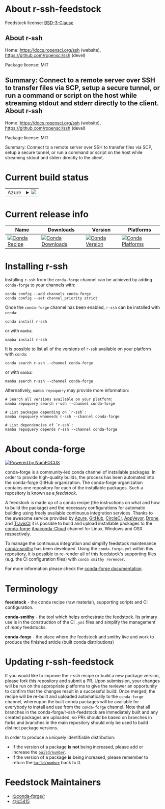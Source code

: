 About r-ssh-feedstock
=====================

Feedstock license: [BSD-3-Clause](https://github.com/conda-forge/r-ssh-feedstock/blob/main/LICENSE.txt)

About r-ssh
-----------

Home: https://docs.ropensci.org/ssh (website), https://github.com/ropensci/ssh (devel)

Package license: MIT

Summary: Connect to a remote server over SSH to transfer files via SCP, setup a secure tunnel, or run a command or script on the host while streaming stdout and stderr directly to the client.
About r-ssh
-----------

Home: https://docs.ropensci.org/ssh (website), https://github.com/ropensci/ssh (devel)

Package license: MIT

Summary: Connect to a remote server over SSH to transfer files via SCP, setup a secure tunnel, or run a command or script on the host while streaming stdout and stderr directly to the client.

Current build status
====================


<table>
    
  <tr>
    <td>Azure</td>
    <td>
      <details>
        <summary>
          <a href="https://dev.azure.com/conda-forge/feedstock-builds/_build/latest?definitionId=10313&branchName=main">
            <img src="https://dev.azure.com/conda-forge/feedstock-builds/_apis/build/status/r-ssh-feedstock?branchName=main">
          </a>
        </summary>
        <table>
          <thead><tr><th>Variant</th><th>Status</th></tr></thead>
          <tbody><tr>
              <td>linux_64_r_base4.2</td>
              <td>
                <a href="https://dev.azure.com/conda-forge/feedstock-builds/_build/latest?definitionId=10313&branchName=main">
                  <img src="https://dev.azure.com/conda-forge/feedstock-builds/_apis/build/status/r-ssh-feedstock?branchName=main&jobName=linux&configuration=linux%20linux_64_r_base4.2" alt="variant">
                </a>
              </td>
            </tr><tr>
              <td>linux_64_r_base4.3</td>
              <td>
                <a href="https://dev.azure.com/conda-forge/feedstock-builds/_build/latest?definitionId=10313&branchName=main">
                  <img src="https://dev.azure.com/conda-forge/feedstock-builds/_apis/build/status/r-ssh-feedstock?branchName=main&jobName=linux&configuration=linux%20linux_64_r_base4.3" alt="variant">
                </a>
              </td>
            </tr><tr>
              <td>osx_64_r_base4.2</td>
              <td>
                <a href="https://dev.azure.com/conda-forge/feedstock-builds/_build/latest?definitionId=10313&branchName=main">
                  <img src="https://dev.azure.com/conda-forge/feedstock-builds/_apis/build/status/r-ssh-feedstock?branchName=main&jobName=osx&configuration=osx%20osx_64_r_base4.2" alt="variant">
                </a>
              </td>
            </tr><tr>
              <td>osx_64_r_base4.3</td>
              <td>
                <a href="https://dev.azure.com/conda-forge/feedstock-builds/_build/latest?definitionId=10313&branchName=main">
                  <img src="https://dev.azure.com/conda-forge/feedstock-builds/_apis/build/status/r-ssh-feedstock?branchName=main&jobName=osx&configuration=osx%20osx_64_r_base4.3" alt="variant">
                </a>
              </td>
            </tr><tr>
              <td>win_64</td>
              <td>
                <a href="https://dev.azure.com/conda-forge/feedstock-builds/_build/latest?definitionId=10313&branchName=main">
                  <img src="https://dev.azure.com/conda-forge/feedstock-builds/_apis/build/status/r-ssh-feedstock?branchName=main&jobName=win&configuration=win%20win_64_" alt="variant">
                </a>
              </td>
            </tr>
          </tbody>
        </table>
      </details>
    </td>
  </tr>
</table>

Current release info
====================

| Name | Downloads | Version | Platforms |
| --- | --- | --- | --- |
| [![Conda Recipe](https://img.shields.io/badge/recipe-r--ssh-green.svg)](https://anaconda.org/conda-forge/r-ssh) | [![Conda Downloads](https://img.shields.io/conda/dn/conda-forge/r-ssh.svg)](https://anaconda.org/conda-forge/r-ssh) | [![Conda Version](https://img.shields.io/conda/vn/conda-forge/r-ssh.svg)](https://anaconda.org/conda-forge/r-ssh) | [![Conda Platforms](https://img.shields.io/conda/pn/conda-forge/r-ssh.svg)](https://anaconda.org/conda-forge/r-ssh) |

Installing r-ssh
================

Installing `r-ssh` from the `conda-forge` channel can be achieved by adding `conda-forge` to your channels with:

```
conda config --add channels conda-forge
conda config --set channel_priority strict
```

Once the `conda-forge` channel has been enabled, `r-ssh` can be installed with `conda`:

```
conda install r-ssh
```

or with `mamba`:

```
mamba install r-ssh
```

It is possible to list all of the versions of `r-ssh` available on your platform with `conda`:

```
conda search r-ssh --channel conda-forge
```

or with `mamba`:

```
mamba search r-ssh --channel conda-forge
```

Alternatively, `mamba repoquery` may provide more information:

```
# Search all versions available on your platform:
mamba repoquery search r-ssh --channel conda-forge

# List packages depending on `r-ssh`:
mamba repoquery whoneeds r-ssh --channel conda-forge

# List dependencies of `r-ssh`:
mamba repoquery depends r-ssh --channel conda-forge
```


About conda-forge
=================

[![Powered by
NumFOCUS](https://img.shields.io/badge/powered%20by-NumFOCUS-orange.svg?style=flat&colorA=E1523D&colorB=007D8A)](https://numfocus.org)

conda-forge is a community-led conda channel of installable packages.
In order to provide high-quality builds, the process has been automated into the
conda-forge GitHub organization. The conda-forge organization contains one repository
for each of the installable packages. Such a repository is known as a *feedstock*.

A feedstock is made up of a conda recipe (the instructions on what and how to build
the package) and the necessary configurations for automatic building using freely
available continuous integration services. Thanks to the awesome service provided by
[Azure](https://azure.microsoft.com/en-us/services/devops/), [GitHub](https://github.com/),
[CircleCI](https://circleci.com/), [AppVeyor](https://www.appveyor.com/),
[Drone](https://cloud.drone.io/welcome), and [TravisCI](https://travis-ci.com/)
it is possible to build and upload installable packages to the
[conda-forge](https://anaconda.org/conda-forge) [Anaconda-Cloud](https://anaconda.org/)
channel for Linux, Windows and OSX respectively.

To manage the continuous integration and simplify feedstock maintenance
[conda-smithy](https://github.com/conda-forge/conda-smithy) has been developed.
Using the ``conda-forge.yml`` within this repository, it is possible to re-render all of
this feedstock's supporting files (e.g. the CI configuration files) with ``conda smithy rerender``.

For more information please check the [conda-forge documentation](https://conda-forge.org/docs/).

Terminology
===========

**feedstock** - the conda recipe (raw material), supporting scripts and CI configuration.

**conda-smithy** - the tool which helps orchestrate the feedstock.
                   Its primary use is in the construction of the CI ``.yml`` files
                   and simplify the management of *many* feedstocks.

**conda-forge** - the place where the feedstock and smithy live and work to
                  produce the finished article (built conda distributions)


Updating r-ssh-feedstock
========================

If you would like to improve the r-ssh recipe or build a new
package version, please fork this repository and submit a PR. Upon submission,
your changes will be run on the appropriate platforms to give the reviewer an
opportunity to confirm that the changes result in a successful build. Once
merged, the recipe will be re-built and uploaded automatically to the
`conda-forge` channel, whereupon the built conda packages will be available for
everybody to install and use from the `conda-forge` channel.
Note that all branches in the conda-forge/r-ssh-feedstock are
immediately built and any created packages are uploaded, so PRs should be based
on branches in forks and branches in the main repository should only be used to
build distinct package versions.

In order to produce a uniquely identifiable distribution:
 * If the version of a package **is not** being increased, please add or increase
   the [``build/number``](https://docs.conda.io/projects/conda-build/en/latest/resources/define-metadata.html#build-number-and-string).
 * If the version of a package **is** being increased, please remember to return
   the [``build/number``](https://docs.conda.io/projects/conda-build/en/latest/resources/define-metadata.html#build-number-and-string)
   back to 0.

Feedstock Maintainers
=====================

* [@conda-forge/r](https://github.com/conda-forge/r/)
* [@lc5415](https://github.com/lc5415/)


